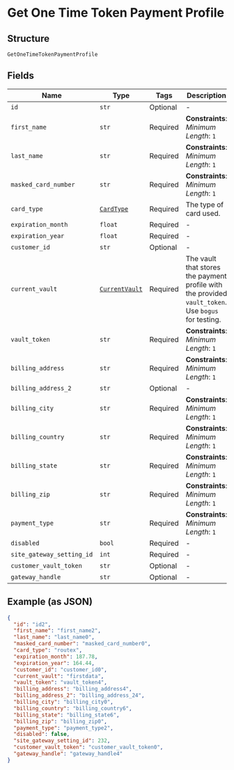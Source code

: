 
# Get One Time Token Payment Profile

## Structure

`GetOneTimeTokenPaymentProfile`

## Fields

| Name | Type | Tags | Description |
|  --- | --- | --- | --- |
| `id` | `str` | Optional | - |
| `first_name` | `str` | Required | **Constraints**: *Minimum Length*: `1` |
| `last_name` | `str` | Required | **Constraints**: *Minimum Length*: `1` |
| `masked_card_number` | `str` | Required | **Constraints**: *Minimum Length*: `1` |
| `card_type` | [`CardType`](../../doc/models/card-type.md) | Required | The type of card used. |
| `expiration_month` | `float` | Required | - |
| `expiration_year` | `float` | Required | - |
| `customer_id` | `str` | Optional | - |
| `current_vault` | [`CurrentVault`](../../doc/models/current-vault.md) | Required | The vault that stores the payment profile with the provided `vault_token`. Use `bogus` for testing. |
| `vault_token` | `str` | Required | **Constraints**: *Minimum Length*: `1` |
| `billing_address` | `str` | Required | **Constraints**: *Minimum Length*: `1` |
| `billing_address_2` | `str` | Optional | - |
| `billing_city` | `str` | Required | **Constraints**: *Minimum Length*: `1` |
| `billing_country` | `str` | Required | **Constraints**: *Minimum Length*: `1` |
| `billing_state` | `str` | Required | **Constraints**: *Minimum Length*: `1` |
| `billing_zip` | `str` | Required | **Constraints**: *Minimum Length*: `1` |
| `payment_type` | `str` | Required | **Constraints**: *Minimum Length*: `1` |
| `disabled` | `bool` | Required | - |
| `site_gateway_setting_id` | `int` | Required | - |
| `customer_vault_token` | `str` | Optional | - |
| `gateway_handle` | `str` | Optional | - |

## Example (as JSON)

```json
{
  "id": "id2",
  "first_name": "first_name2",
  "last_name": "last_name0",
  "masked_card_number": "masked_card_number0",
  "card_type": "routex",
  "expiration_month": 187.78,
  "expiration_year": 164.44,
  "customer_id": "customer_id0",
  "current_vault": "firstdata",
  "vault_token": "vault_token4",
  "billing_address": "billing_address4",
  "billing_address_2": "billing_address_24",
  "billing_city": "billing_city0",
  "billing_country": "billing_country6",
  "billing_state": "billing_state6",
  "billing_zip": "billing_zip0",
  "payment_type": "payment_type2",
  "disabled": false,
  "site_gateway_setting_id": 232,
  "customer_vault_token": "customer_vault_token0",
  "gateway_handle": "gateway_handle4"
}
```

